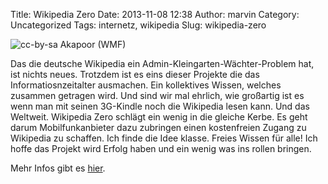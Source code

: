 Title: Wikipedia Zero
Date: 2013-11-08 12:38
Author: marvin
Category: Uncategorized
Tags: internetz, wikipedia
Slug: wikipedia-zero

![cc-by-sa [Akapoor (WMF)](https://wikimediafoundation.org/wiki/File:Wikipedia_Zero_Logo.jpg)]({filename}/images/Wikipedia_Zero_Logo.jpg)

Das die deutsche Wikipedia ein Admin-Kleingarten-Wächter-Problem hat,
ist nichts neues. Trotzdem ist es eins dieser Projekte die das
Informatiosnzeitalter ausmachen. Ein kollektives Wissen, welches
zusammen getragen wird. Und sind wir mal ehrlich, wie großartig ist es
wenn man mit seinen 3G-Kindle noch die Wikipedia lesen kann. Und das
Weltweit. Wikipedia Zero schlägt ein wenig in die gleiche Kerbe. Es geht
darum Mobilfunkanbieter dazu zubringen einen kostenfreien Zugang zu
Wikipedia zu schaffen. Ich finde die Idee klasse. Freies Wissen für
alle! Ich hoffe das Projekt wird Erfolg haben und ein wenig was ins
rollen bringen.

Mehr Infos gibt es
[hier](https://wikimediafoundation.org/wiki/Wikipedia_Zero).

